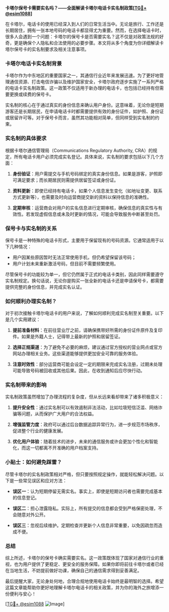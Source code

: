 **卡塔尔保号卡需要实名吗？——全面解读卡塔尔电话卡实名制政策[[TG💪+ @esim1088](https://t.me/s/esim1088)]**

在卡塔尔，电话卡的使用已经深入到人们的日常生活当中。无论是旅行、工作还是长期居住，拥有一张本地号码的电话卡都显得尤为重要。然而，在选择电话卡时，很多人会遇到一个问题：卡塔尔的保号卡是否需要实名？这不仅是对政策法规的好奇，更是确保个人隐私和合法使用的必要步骤。本文将从多个角度为你详细解读卡塔尔保号卡的实名制要求及相关注意事项。

### 卡塔尔电话卡实名制背景

卡塔尔作为中东地区的重要国家之一，其通信行业近年来发展迅速。为了更好地管理通信资源、打击电信诈骗以及维护国家安全，卡塔尔政府逐步实施了一系列严格的电话卡实名制政策。这一政策不仅适用于新办理的电话卡，也包括已经持有但需要更换或续费的保号卡。

实名制的核心在于通过真实的身份信息来确认用户身份。这意味着，无论你是短期游客还是长期居民，在申请电话卡时都需要提供有效的身份证件，如护照、身份证或居留许可等。对于保号卡而言，虽然其功能相对简单，但同样受到实名制的约束。

### 实名制的具体要求

根据卡塔尔通信管理局（Communications Regulatory Authority, CRA）的规定，所有电话卡用户必须完成实名登记。具体来说，实名制的要求包括以下几个方面：

1. **身份验证**：用户需提交与手机号码绑定的真实身份信息。如果是游客，护照即可满足要求；而长期居民则需提供居留签证或身份证。
   
2. **资料更新**：即使已经持有电话卡，如果个人信息发生变化（如地址变更、联系方式更新等），也需要及时向运营商提交新的资料以保持信息的准确性。

3. **定期审核**：运营商会对用户的实名信息进行定期审核，确保信息的真实性与有效性。若发现虚假信息或未及时更新的情况，可能会导致服务中断甚至处罚。

### 保号卡与实名制的关系

保号卡是一种特殊的电话卡形式，主要用于保留现有的号码资源。它通常适用于以下几种情况：

- 用户因某些原因暂时无法正常使用手机，但仍希望保留该号码；
- 用户计划未来重新激活号码，但目前不需要频繁使用。

尽管保号卡的功能较为单一，但它仍然属于正式的电话卡类别，因此同样需要遵守实名制规定。换句话说，无论你是购买一张全新的电话卡还是申请保号卡，都需要提供完整的身份信息，并完成实名认证。

### 如何顺利办理实名制？

对于初次接触卡塔尔电话卡的用户来说，了解如何顺利完成实名制至关重要。以下是几个实用建议：

1. **提前准备材料**：在前往营业厅之前，请确保携带好所需的身份证件原件及复印件。如果是外籍人士，记得带上最新的护照和居留签证。

2. **选择正规渠道**：为了避免不必要的麻烦，建议通过官方授权的营业网点或官方网站办理相关业务。这些渠道能够提供更加安全可靠的服务体验。

3. **注意时效性**：部分运营商可能会设定一定的期限来完成实名注册，过期未处理可能导致号码被回收或其他后果。因此，在收到通知后应尽快行动。

### 实名制带来的影响

实名制政策虽然增加了办理流程的复杂度，但从长远来看却带来了诸多积极意义：

1. **提升安全性**：通过实名制可以有效遏制非法活动，比如垃圾短信泛滥、网络诈骗等问题，从而保护广大用户的合法权益。

2. **增强监管力度**：政府可以通过后台数据追踪异常行为，进一步规范市场秩序，促进整个行业的健康发展。

3. **优化用户体验**：随着技术的进步，未来的通信服务或许会更加个性化和智能化，而这一切都离不开准确的用户档案支持。

### 小贴士：如何避免踩雷？

尽管卡塔尔的实名制政策相对严格，但只要按照规定操作，就能轻松解决问题。以下是一些常见误区和应对方法：

- **误区一**：认为短期停留无需实名。事实上，即使是短期访问者也需要完成基本的信息登记。
  
- **误区二**：担心泄露隐私。实际上，所有提交的信息都会受到严格保密处理，不会随意对外公开。

- **误区三**：忽视后续维护。定期检查并更新个人信息非常重要，以免因疏忽而造成不便。

### 总结

综上所述，卡塔尔的保号卡确实需要实名。这一政策既体现了国家对通信行业的重视，也为用户提供了更稳定、更安全的服务保障。如果你即将前往卡塔尔或者已经在当地生活，不妨提前做好功课，确保自己的通信需求得到妥善满足。

最后提醒大家，无论身处何地，合理合规地使用电话卡始终是最明智的选择。希望这篇文章能帮助你更好地理解卡塔尔电话卡的相关政策，并为你的海外之旅增添一份便利与安心！

[[TG💪+ @esim1088](https://t.me/s/esim1088) ![Image](https://i.postimg.cc/4NQfJmqS/Snipaste-2025-05-13-00-14-12.png)]